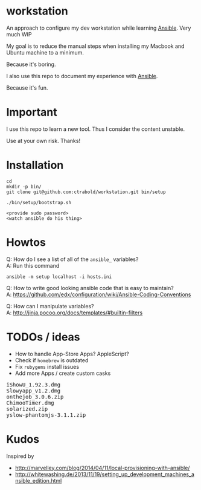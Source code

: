 # workstation

An approach to configure my dev workstation while learning [Ansible](http://www.ansible.com/). Very much WIP

My goal is to reduce the manual steps when installing my Macbook and Ubuntu machine to a minimum.

Because it's boring.

I also use this repo to document my experience with [Ansible](http://www.ansible.com/).

Because it's fun.


# Important

I use this repo to learn a new tool. Thus I consider the content unstable.

Use at your own risk. Thanks!


# Installation

    cd
    mkdir -p bin/
    git clone git@github.com:ctrabold/workstation.git bin/setup

    ./bin/setup/bootstrap.sh

    <provide sudo password>
    <watch ansible do his thing>


# Howtos

Q: How do I see a list of all of the `ansible_` variables?<br>
A: Run this command

    ansible -m setup localhost -i hosts.ini

Q: How to write good looking ansible code that is easy to maintain?<br>
A: https://github.com/edx/configuration/wiki/Ansible-Coding-Conventions

Q: How can I manipulate variables?<br>
A: http://jinja.pocoo.org/docs/templates/#builtin-filters


# TODOs / ideas

- How to handle App-Store Apps? AppleScript?
- Check if `homebrew` is outdated
- Fix `rubygems` install issues
- Add more Apps / create custom casks
<pre>
iShowU_1.92.3.dmg
Slowyapp_v1.2.dmg
onthejob_3.0.6.zip
ChimooTimer.dmg
solarized.zip
yslow-phantomjs-3.1.1.zip
</pre>


# Kudos

Inspired by

- http://marvelley.com/blog/2014/04/11/local-provisioning-with-ansible/
- http://whitewashing.de/2013/11/19/setting_up_development_machines_ansible_edition.html
